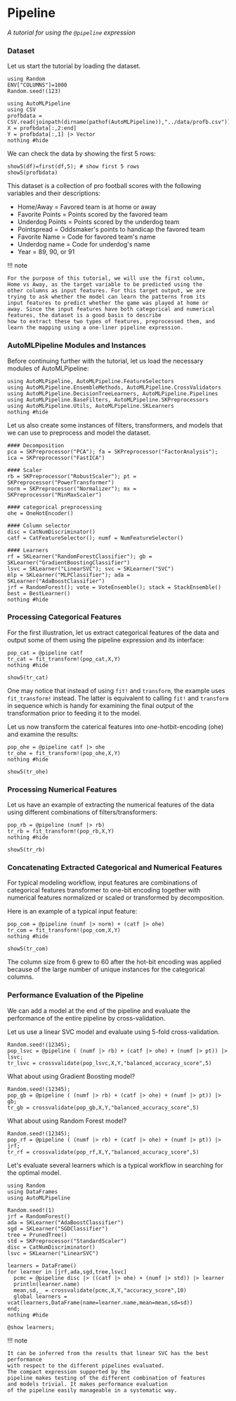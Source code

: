 # Pipeline
*A tutorial for using the `@pipeline` expression*

### Dataset
Let us start the tutorial by loading the dataset.
```@setup pipeline
using Random
ENV["COLUMNS"]=1000
Random.seed!(123)
```
```@example pipeline
using AutoMLPipeline
using CSV
profbdata = CSV.read(joinpath(dirname(pathof(AutoMLPipeline)),"../data/profb.csv"))
X = profbdata[:,2:end] 
Y = profbdata[:,1] |> Vector
nothing #hide
```
We can check the data by showing the first 5 rows:
```@repl pipeline
show5(df)=first(df,5); # show first 5 rows
show5(profbdata)
```
This dataset is a collection of pro football scores with the
following variables and their descriptions:
- Home/Away = Favored team is at home or away
- Favorite Points = Points scored by the favored team
- Underdog Points = Points scored by the underdog team
- Pointspread = Oddsmaker's points to handicap the favored team
- Favorite Name = Code for favored team's name
- Underdog name = Code for underdog's name
- Year = 89, 90, or 91

!!! note

    For the purpose of this tutorial, we will use the first column,
    Home vs Away, as the target variable to be predicted using the
    other columns as input features. For this target output, we are
    trying to ask whether the model can learn the patterns from its
    input features to predict whether the game was played at home or
    away. Since the input features have both categorical and numerical
    features, the dataset is a good basis to describe 
    how to extract these two types of features, preprocessed them, and
    learn the mapping using a one-liner pipeline expression.

### AutoMLPipeline Modules and Instances
Before continuing further with the tutorial, let us load the 
necessary modules of AutoMLPipeline:
```@example pipeline
using AutoMLPipeline, AutoMLPipeline.FeatureSelectors
using AutoMLPipeline.EnsembleMethods, AutoMLPipeline.CrossValidators
using AutoMLPipeline.DecisionTreeLearners, AutoMLPipeline.Pipelines
using AutoMLPipeline.BaseFilters, AutoMLPipeline.SKPreprocessors
using AutoMLPipeline.Utils, AutoMLPipeline.SKLearners
nothing #hide
```

Let us also create some instances of filters, transformers, and
models that we can use to preprocess and model the dataset.
```@example pipeline
#### Decomposition
pca = SKPreprocessor("PCA"); fa = SKPreprocessor("FactorAnalysis"); 
ica = SKPreprocessor("FastICA")

#### Scaler 
rb = SKPreprocessor("RobustScaler"); pt = SKPreprocessor("PowerTransformer") 
norm = SKPreprocessor("Normalizer"); mx = SKPreprocessor("MinMaxScaler")

#### categorical preprocessing
ohe = OneHotEncoder()

#### Column selector
disc = CatNumDiscriminator()
catf = CatFeatureSelector(); numf = NumFeatureSelector()

#### Learners
rf = SKLearner("RandomForestClassifier"); gb = SKLearner("GradientBoostingClassifier")
lsvc = SKLearner("LinearSVC"); svc = SKLearner("SVC")
mlp = SKLearner("MLPClassifier"); ada = SKLearner("AdaBoostClassifier")
jrf = RandomForest(); vote = VoteEnsemble(); stack = StackEnsemble()           
best = BestLearner()
nothing #hide
```

### Processing Categorical Features
For the first illustration, let us extract categorical features of 
the data and output some of them using the pipeline expression 
and its interface:

```@example pipeline
pop_cat = @pipeline catf 
tr_cat = fit_transform!(pop_cat,X,Y)
nothing #hide
```
```@repl pipeline
show5(tr_cat)
```

One may notice that instead of using `fit!` and `transform`, 
the example uses `fit_transform!` instead. The latter is equivalent
to calling `fit!` and `transform` in sequence which is handy
for examining the final output of the transformation prior to 
feeding it to the model.

Let us now transform the caterical features into one-hotbit-encoding (ohe)
and examine the results:
```@example pipeline
pop_ohe = @pipeline catf |> ohe
tr_ohe = fit_transform!(pop_ohe,X,Y)
nothing #hide
```
```@repl pipeline
show5(tr_ohe)
```

### Processing Numerical Features
Let us have an example of extracting the numerical features
of the data using different combinations of filters/transformers:
```@example pipeline
pop_rb = @pipeline (numf |> rb)
tr_rb = fit_transform!(pop_rb,X,Y)
nothing #hide
```
```@repl pipeline
show5(tr_rb)
```

### Concatenating Extracted Categorical and Numerical Features
For typical modeling workflow, input features are combinations
of categorical features transformer to one-bit encoding together
with numerical features normalized or scaled or transformed by
decomposition. 

Here is an example of a typical input feature:
```@example pipeline
pop_com = @pipeline (numf |> norm) + (catf |> ohe)
tr_com = fit_transform!(pop_com,X,Y)
nothing #hide
```
```@repl pipeline
show5(tr_com)
```

The column size from 6 grew to 60 after the hot-bit encoding was applied
because of the large number of unique instances for the categorical columns. 

### Performance Evaluation of the Pipeline
We can add a model at the end of the pipeline and evaluate
the performance of the entire pipeline by cross-validation.

Let us use a linear SVC model and evaluate using 5-fold cross-validation.
```@repl pipeline
Random.seed!(12345);
pop_lsvc = @pipeline ( (numf |> rb) + (catf |> ohe) + (numf |> pt)) |> lsvc;
tr_lsvc = crossvalidate(pop_lsvc,X,Y,"balanced_accuracy_score",5)
```

What about using Gradient Boosting model?
```@repl pipeline
Random.seed!(12345);
pop_gb = @pipeline ( (numf |> rb) + (catf |> ohe) + (numf |> pt)) |> gb;
tr_gb = crossvalidate(pop_gb,X,Y,"balanced_accuracy_score",5)
```

What about using Random Forest model?
```@repl pipeline
Random.seed!(12345);
pop_rf = @pipeline ( (numf |> rb) + (catf |> ohe) + (numf |> pt)) |> jrf;
tr_rf = crossvalidate(pop_rf,X,Y,"balanced_accuracy_score",5)
```

Let's evaluate several learners which is a typical workflow
in searching for the optimal model.
```@example pipeline
using Random
using DataFrames
using AutoMLPipeline

Random.seed!(1)
jrf = RandomForest()
ada = SKLearner("AdaBoostClassifier")
sgd = SKLearner("SGDClassifier")
tree = PrunedTree()
std = SKPreprocessor("StandardScaler")
disc = CatNumDiscriminator()
lsvc = SKLearner("LinearSVC")

learners = DataFrame()
for learner in [jrf,ada,sgd,tree,lsvc]
  pcmc = @pipeline disc |> ((catf |> ohe) + (numf |> std)) |> learner
  println(learner.name)
  mean,sd,_ = crossvalidate(pcmc,X,Y,"accuracy_score",10)
  global learners = vcat(learners,DataFrame(name=learner.name,mean=mean,sd=sd))
end;
nothing #hide
```
```@repl pipeline
@show learners;
```

!!! note

    It can be inferred from the results that linear SVC has the best performance
    with respect to the different pipelines evaluated.
    The compact expression supported by the 
    pipeline makes testing of the different combination of features 
    and models trivial. It makes performance evaluation  
    of the pipeline easily manageable in a systematic way.
